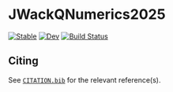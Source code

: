 # JWackQNumerics2025

[![Stable](https://img.shields.io/badge/docs-stable-blue.svg)](https://jeffwack.github.io/JWackQNumerics2025.jl/stable/)
[![Dev](https://img.shields.io/badge/docs-dev-blue.svg)](https://jeffwack.github.io/JWackQNumerics2025.jl/dev/)
[![Build Status](https://github.com/jeffwack/JWackQNumerics2025.jl/actions/workflows/CI.yml/badge.svg?branch=main)](https://github.com/jeffwack/JWackQNumerics2025.jl/actions/workflows/CI.yml?query=branch%3Amain)

## Citing

See [`CITATION.bib`](CITATION.bib) for the relevant reference(s).
